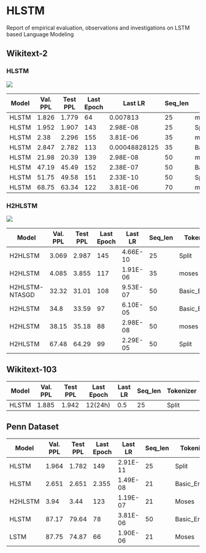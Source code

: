 # HLSTM
  Report of empirical evaluation, observations and investigations on LSTM based Language Modeling

## Wikitext-2

### HLSTM

<img src="https://github.com/a-emadi/HLSTM/assets/147874627/bd4fd9e9-c047-46eb-8ba2-1a43cbbf799e">

|Model | Val. PPL|	Test PPL|	Last Epoch|	Last LR|	Seq_len|	Tokenizer|
|------|------|------|------|------|------|------|
|HLSTM|	1.826|	1.779|	64|	0.007813|	25|	moses|
|HLSTM|	1.952|	1.907|	143|	2.98E-08|	25|	Split|
|HLSTM|	2.38|	2.296|	155	|3.81E-06|	35|	moses|
|HLSTM| 2.847| 2.782 | 113| 0.00048828125| 35|Basic_English|
|HLSTM|	21.98|	20.39|	139	|2.98E-08|	50|	moses|
|HLSTM| 47.19| 45.49| 152| 2.38E-07| 50|Basic_English|
|HLSTM|	51.75|	49.58|	151	|2.33E-10|	50|	Split|
|HLSTM|	68.75|	63.34|	122	|3.81E-06|	70|	moses|

### H2HLSTM

<img  src="https://github.com/a-emadi/HLSTM/assets/147874627/a11f53bd-6c9d-4c70-8496-156a0b41cbd0">

|Model | Val. PPL|	Test PPL|	Last Epoch|	Last LR|	Seq_len|	Tokenizer|
|------|------|------|------|------|------|------|
|H2HLSTM| 3.069| 2.987| 145| 4.66E-10| 25| Split|
|H2HLSTM| 4.085| 3.855| 117| 1.91E-06| 35| moses|
|H2HLSTM-NTASGD| 32.32| 31.01| 108| 9.53E-07| 50| Basic_English|
|H2HLSTM| 34.8| 33.59| 97| 6.10E-05| 50| Basic_English|
|H2HLSTM| 38.15| 35.18| 88| 2.98E-08| 50| moses|
|H2HLSTM| 67.48| 64.29| 99| 2.29E-05| 50| Split|


## Wikitext-103
|Model | Val. PPL|	Test PPL|	Last Epoch|	Last LR|	Seq_len|	Tokenizer|
|------|------|------|------|------|------|------|
|HLSTM|	1.885|	1.942|	12(24h)|	0.5|	25|	Split|

## Penn Dataset
|Model|	Val. PPL|	Test PPL|	Last Epoch|	Last LR|	Seq_len|	Tokenizer|
|------|------|------|------|------|------|------|
|HLSTM|	1.964|	1.782|	149|	2.91E-11|	25|	Split|
|HLSTM|	2.651|	2.651|	2.355|	1.49E-08|	21|	Basic_English|
|H2HLSTM|	3.94|	3.44|	123|	1.19E-07|	21|	Moses|
|HLSTM|	87.17|	79.64|	78|	3.81E-06|	50|	Basic_English|
|LSTM|	87.75|	74.87|	66|	1.90E-06|	21|	Moses|
